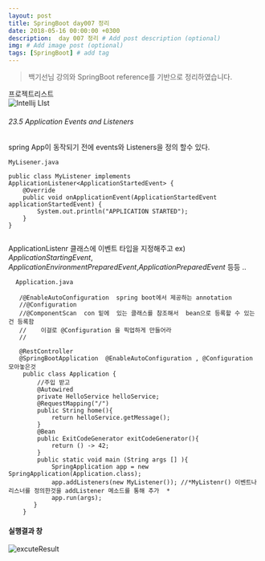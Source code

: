 ```yaml
---
layout: post
title: SpringBoot day007 정리
date: 2018-05-16 00:00:00 +0300
description:  day 007 정리 # Add post description (optional)
img: # Add image post (optional)
tags: [SpringBoot] # add tag
---
```

> 백기선님 강의와 SpringBoot reference를 기반으로 정리하였습니다.

프로젝트리스트  
![Intellij LIst]({{site.baseurl}}/assets/img/spinrBootDay007intellijList.JPG)

###### 23.5 Application Events and Listeners
spring App이 동작되기 전에 events와 Listeners을 정의 할수 있다.

```{java
MyLisener.java

public class MyListener implements ApplicationListener<ApplicationStartedEvent> {
    @Override
    public void onApplicationEvent(ApplicationStartedEvent applicationStartedEvent) {
        System.out.println("APPLICATION STARTED");
    }
}


```


ApplicationListenr 클래스에 이벤트 타입을 지정해주고
ex) *ApplicationStartingEvent*, *ApplicationEnvironmentPreparedEvent*,*ApplicationPreparedEvent* 등등 ..
```{java
  Application.java 
    
   /@EnableAutoConfiguration  spring boot에서 제공하는 annotation  
   //@Configuration
   //@ComponentScan  con 밑에  있는 클래스를 참조해서  bean으로 등록할 수 있는 건 등록함
   //    이걸로 @Configuration 을 픽업하게 만들어라
   //    
   
   @RestController
   @SpringBootApplication  @EnableAutoConfiguration , @Configuration 모아놓은것 
    public class Application {
        //주입 받고
        @Autowired
        private HelloService helloService;
        @RequestMapping("/")
        public String home(){
            return helloService.getMessage();
        }
        @Bean
        public ExitCodeGenerator exitCodeGenerator(){
            return () -> 42;
        }
        public static void main (String args [] ){
            SpringApplication app = new SpringApplication(Application.class);
            app.addListeners(new MyListener()); //*MyListenr() 이벤트나 리스너를 정의한것을 addListener 메소드를 통해 추가  *
            app.run(args);
       }
    }
```
    
#### 실행결과 창
![excuteResult]({{site.baseurl}}/assets/img/day007Result.JPG)  
